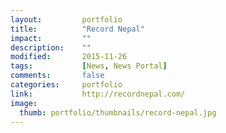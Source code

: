 ```yaml
---
layout: 		portfolio
title:  		"Record Nepal"
impact: 		""
description: 	""
modified:   	2015-11-26
tags: 			[News, News Portal]
comments: 		false
categories: 	portfolio
link:			http://recordnepal.com/
image:
  thumb: portfolio/thumbnails/record-nepal.jpg
---
```

